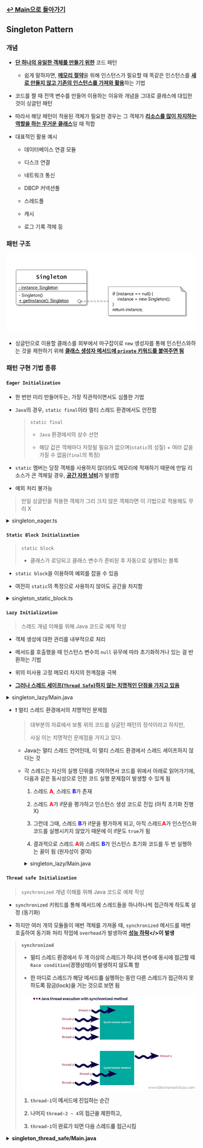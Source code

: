 ### [↩︎ Main으로 돌아가기](../../README.md)

## Singleton Pattern

### 개념

- <b><u>단 하나의 유일한 객체를 만들기 위한</u></b> 코드 패턴

  - 쉽게 말하자면, <b><u>메모리 절약</u></b>을 위해 인스턴스가 필요할 때 똑같은 인스턴스를 <b><u>새로 만들지 않고 기존의 인스턴스를 가져와 활용</u></b>하는 기법

- 코드를 짤 때 전역 변수를 만들어 이용하는 이유와 개념을 그대로 클래스에 대입한 것이 싱글턴 패턴

- 따라서 해당 패턴이 적용된 객체가 필요한 경우는 그 객체가 <b><u>리소스를 많이 차지하는 역할을 하는 무거운 클래스</u></b>일 때 적합

- 대표적인 활용 예시

  - 데이터베이스 연결 모듈

  - 디스크 연결

  - 네트워크 통신

  - DBCP 커넥션풀

  - 스레드풀

  - 캐시

  - 로그 기록 객체 등

### 패턴 구조

![singleton](../../image/singleton.png)

- 싱글턴으로 이용할 클래스를 외부에서 마구잡이로 `new` 생성자를 통해 인스턴스와하는 것을 제한하기 위해 <b><u>클래스 생성자 메서드에 `private` 키워드를 붙여주면 됨</u></b>

### 패턴 구현 기법 종류

#### `Eager Initialization`

- 한 번만 미리 만들어두는, 가장 직관적이면서도 심플한 기법

- `Java`의 경우, `static final`이라 멀티 스레드 환경에서도 안전함

  > `static final`
  >
  > - `Java` 환경에서의 상수 선언
  >
  > - 해당 값은 객체마다 저장될 필요가 없으며(`static`의 성질) + 여러 값을 가질 수 없음(`final`의 특징)

- `static` 멤버는 당장 객체를 사용하지 않더라도 메모리에 적재하기 때문에 만일 리소스가 큰 객체일 경우, <b><u>공간 자원 낭비</u></b>가 발생함

- 예외 처리 불가능

> 만일 싱글턴을 적용한 객체가 그리 크지 않은 객체라면 이 기법으로 적용해도 무리 X

<details>
  <summary>singleton_eager.ts</summary>

```TS
  class SingletonEager {
    // 싱글턴 클래스 객체를 담을 인스턴스 변수
    private static INSTANCE: SingletonEager = new SingletonEager();

    // 생성자를 private로 선언 (외부에서 new 사용 X)
    private constructor() {}
    // private SingletonEager() {} -> Java

    public static getInstance(): SingletonEager {
      return SingletonEager.INSTANCE;
    }
  }

  SingletonEager.getInstance();
```

</details>

#### `Static Block Initialization`

> `static block`
>
> - 클래스가 로딩되고 클래스 변수가 준비된 후 자동으로 실행되는 블록

- `static block`을 이용하여 예외를 잡을 수 있음

- 여전히 `static`의 특정으로 사용하지 않아도 공간을 차지함

<details>
  <summary>singleton_static_block.ts</summary>

```TS
  class SingletonStaticBlock {
    // 싱글턴 클래스 객체를 담을 인스턴스 변수
    private static instance: SingletonStaticBlock;

    // 생성자를 private로 선언 (외부에서 new 사용 X)
    private constructor() {}
    // private SingletonStaticBlock() {} -> Java

    // static 블록을 이용해 예외 처리
    static {
      try {
        this.instance = new SingletonStaticBlock();
      } catch (error) {
        throw console.log("싱클턴 객체 생성 오류", error);
      }
    }

    public static getInstance(): SingletonStaticBlock {
      return this.instance;
    }
  }

  SingletonStaticBlock.getInstance();
```

</details>

#### `Lazy Initialization`

> 스레드 개념 이해를 위해 Java 코드로 예제 작성

- 객체 생성에 대한 관리를 내부적으로 처리

- 메서드를 호출했을 때 인스턴스 변수의 `null` 유무에 따라 초기화하거나 있는 걸 반환하는 기법

- 위의 미사용 고정 메모리 차지의 한계점을 극복

- <b><u>그러나 스레드 세이프(`Thread Safe`)하지 않는 치명적인 단점을 가지고 있음</u></b>

<details>
  <summary>singleton_lazy/Main.java</summary>

```JAVA
  class SingletonLazy {
      private static SingletonLazy instance;

      private SingletonLazy() {}

      public static SingletonLazy getInstance() {
          if (instance == null) {
              instance = new SingletonLazy(); // 오직 1개의 객체만 생성
          }

          return instance;
      }
  }
```

</details>

- ❗️ 멀티 스레드 환경에서의 치명적인 문제점

  > 대부분의 자료에서 보통 위의 코드를 싱글턴 패턴의 정석이라고 하지만,
  >
  > 사실 이는 치명적인 문제점을 가지고 있다.

  - Java는 멀티 스레드 언어인데, 이 멀티 스레드 환경에서 스레드 세이프하지 않다는 것

  - 각 스레드는 자신의 실행 단위를 기억하면서 코드를 위에서 아래로 읽어가기에,
    다음과 같은 동시성으로 인한 코드 실행 문제점이 발생할 수 있게 됨

    1. 스레드 <span style="color: red; font-weight: bold;">A</span>, 스레드 <span style="color: blue; font-weight: bold;">B</span>가 존재

    2. 스레드 <span style="color: red; font-weight: bold;">A</span>가 if문을 평가하고 인스턴스 생성 코드로 진입 (아직 초기화 진행 X)

    3. 그런데 그때, 스레드 <span style="color: blue; font-weight: bold;">B</span>가 if문을 평가하게 되고, 아직 스레드<span style="color: red; font-weight: bold;">A</span>가 인스턴스화 코드를 실행시키지 않았기 때문에 이 if문도 `true`가 됨

    4. 결과적으로 스레드 <span style="color: red; font-weight: bold;">A</span>와 스레드 <span style="color: blue; font-weight: bold;">B</span>가 인스턴스 초기화 코드를 두 번 실행하는 꼴이 됨 (원자성이 결여)

    <details>
      <summary>singleton_lazy/Main.java</summary>

    ```JAVA
      package singleton_lazy;
      import java.util.concurrent.ExecutorService;
      import java.util.concurrent.Executors;

      // 싱글턴 객체
      class SingletonLazy {
          private static SingletonLazy instance;

          private SingletonLazy() {}

          public static SingletonLazy getInstance() {
              if (instance == null) {
                  instance = new SingletonLazy(); // 오직 1개의 객체만 생성
              }

              return instance;
          }
      }

      public class Main {
          public static void main(String[] args) {
              // 1. 싱글턴 객체를 담을 배열
              SingletonLazy[] singleton = new SingletonLazy[10];

              // 2. 스레드 풀 생성
              ExecutorService service = Executors.newCachedThreadPool();

              // 3. 반복문을 통해 10개의 스레드가 동시에 인스턴스 생성
              for (int i = 0; i < 10; i++) {
                  final int num = i;
                  service.submit(() -> {
                      singleton[num] = SingletonLazy.getInstance();
                  });
              }

              // 4. 종료
              service.shutdown();

              // 5. 싱글턴 객체 주소 출력
              for(SingletonLazy s : singleton) {
                  System.out.println(s.toString());
              }
          }
      }

      // singleton_lazy.SingletonLazy@7f31245a
      // singleton_lazy.SingletonLazy@6d6f6e28
      // ---------------------------------------> 싱글턴 클래스인데 객체 두 개가 만들어짐
      // singleton_lazy.SingletonLazy@6d6f6e28
      // singleton_lazy.SingletonLazy@6d6f6e28
      // singleton_lazy.SingletonLazy@6d6f6e28
      // singleton_lazy.SingletonLazy@6d6f6e28
      // singleton_lazy.SingletonLazy@6d6f6e28
      // singleton_lazy.SingletonLazy@6d6f6e28
      // singleton_lazy.SingletonLazy@6d6f6e28
      // singleton_lazy.SingletonLazy@6d6f6e28
    ```

    </details>

#### `Thread safe Initialization`

> `synchronized` 개념 이해를 위해 Java 코드로 예제 작성

- `synchronized` 키워드를 통해 메서드에 스레드들을 하나하나씩 접근하게 하도록 설정 (동기화)

- 하지만 여러 개의 모듈들이 매번 객체를 가져올 때, `synchronized` 메서드를 매번 호출하여 동기화 처리 작업에 `overhead`가 발생하여 <b><u>성능 하락</u></>이 발생

> `synchronized`
>
> - 멀티 스레드 환경에서 두 개 이상의 스레드가 하나의 변수에 동시에 접근할 때 `Race condition`(경쟁상태)이 발생하지 않도록 함
>
> - 한 마디로 스레드가 해당 메서드를 실행하는 동안 다른 스레드가 접근하지 못하도록 잠금(lock)을 거는 것으로 보면 됨
>
> ![singleton_synchrinized](../../image/singleton_synchrinized.png)
>
> 1. `thread-1`이 메서드에 진입하는 순간
>
> 2. 나머지 `thread-2 ~ 4`의 접근을 제한하고,
>
> 3. `thread-1`이 완료가 되면 다음 스레드를 접근시킴

<details>
  <summary>singleton_thread_safe/Main.java</summary>

```JAVA
  package singleton_thread_safe;

  class SingletonThreadSafe {
    private static SingletonThreadSafe instance;

    private SingletonThreadSafe() {}

    // synchronized 메서드
    public static synchronized SingletonThreadSafe getInstance() {
      if (instance == null) {
        instance = new SingletonThreadSafe();
      }

      return instance;
    }
  }
```

</details>
